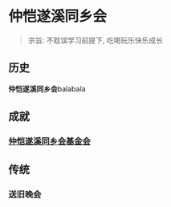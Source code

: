 # 仲恺遂溪同乡会

> 宗旨: 不耽误学习前提下, 吃喝玩乐快乐成长

## 历史

**仲恺遂溪同乡会**balabala

## 成就

### [仲恺遂溪同乡会基金会](http://www.baidu.com)

## 传统

### 送旧晚会

